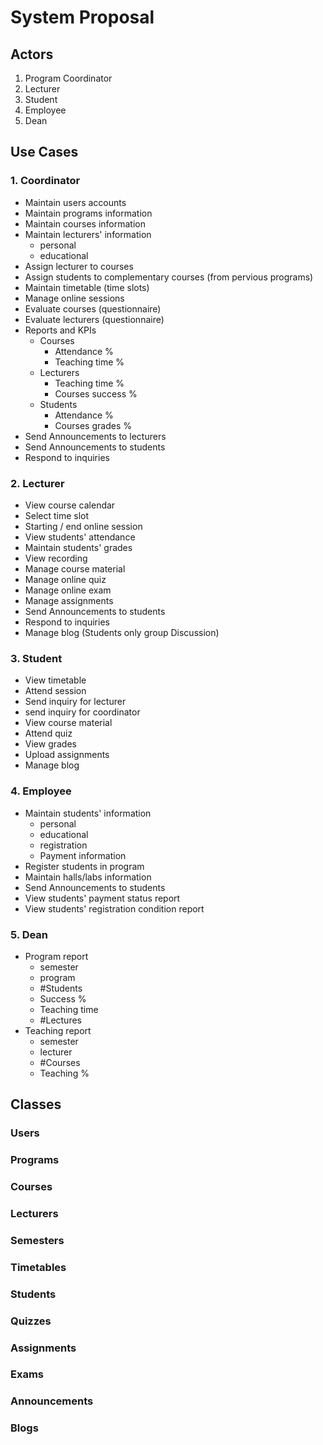 # System Proposal
## Actors
1. Program Coordinator
2. Lecturer
3. Student
4. Employee
5. Dean
## Use Cases
### 1. Coordinator
- Maintain users accounts
- Maintain programs information
- Maintain courses information
- Maintain lecturers' information 
    - personal 
    - educational
- Assign lecturer to courses
- Assign students to complementary courses (from pervious programs)
- Maintain timetable (time slots)
- Manage online sessions
- Evaluate courses (questionnaire) 
- Evaluate lecturers (questionnaire)
- Reports and KPIs
  -  Courses
     -  Attendance %
     -  Teaching time %
  - Lecturers
    - Teaching time %
    - Courses success %
  - Students
    - Attendance %
    - Courses grades %  
- Send Announcements to lecturers
- Send Announcements to students
- Respond to inquiries                        
### 2. Lecturer
- View course calendar
- Select time slot
- Starting / end online session
- View students' attendance
- Maintain students' grades
- View recording
- Manage course material 
- Manage online quiz
- Manage online exam
- Manage assignments
- Send Announcements to students
- Respond to inquiries
- Manage blog (Students only group Discussion)
### 3. Student
- View timetable
- Attend session
- Send inquiry for lecturer
- send inquiry for coordinator
- View course material
- Attend quiz
- View grades
- Upload assignments
- Manage blog
### 4. Employee
- Maintain students' information
    - personal
    - educational
    - registration
    - Payment information
- Register students in program
- Maintain halls/labs information
- Send Announcements to students
- View students' payment status report
- View students' registration condition report
### 5. Dean
- Program report 
  -  semester
  -  program
  -  #Students
  -  Success %
  -  Teaching time
  -  #Lectures
- Teaching report 
   - semester 
   -  lecturer
   -  #Courses
   -  Teaching %
## Classes
### Users
### Programs
### Courses
### Lecturers
### Semesters
### Timetables
### Students
### Quizzes
### Assignments
### Exams
### Announcements
### Blogs
